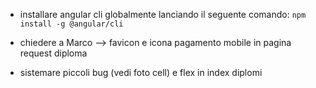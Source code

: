 - installare angular cli globalmente lanciando il seguente comando: 
`npm install -g @angular/cli`

- chiedere a Marco --> favicon e icona pagamento mobile in pagina request diploma
- sistemare piccoli bug (vedi foto cell) e flex in index diplomi